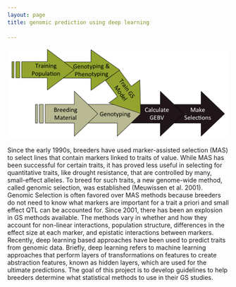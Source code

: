 ```yaml
---
layout: page
title: genomic prediction using deep learning

---
```


![StressHeatMap](img/research/GP_flowchart.png)

Since the early 1990s, breeders have used marker-assisted selection (MAS) to select lines that contain markers linked to traits of value. While MAS has been successful for certain traits, it has proved less useful in selecting for quantitative traits, like drought resistance, that are controlled by many, small-effect alleles. To breed for such traits, a new genome-wide method, called genomic selection, was established (Meuwissen et al. 2001). Genomic Selection is often favored over MAS methods because breeders do not need to know what markers are important for a trait a priori and small effect QTL can be accounted for. Since 2001, there has been an explosion in GS methods available. The methods vary in whether and how they account for non-linear interactions, population structure, differences in the effect size at each marker, and epistatic interactions between markers. Recently, deep learning based approaches have been used to predict traits from genomic data. Briefly, deep learning refers to machine learning approaches that perform layers of transformations on features to create abstraction features, known as hidden layers, which are used for the ultimate predictions. The goal of this project is to develop guidelines to help breeders determine what statistical methods to use in their GS studies.